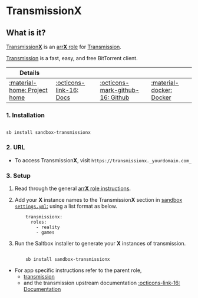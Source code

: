 # Transmission**X**

## What is it?

[Transmission**X**](https://transmissionbt.com/) is an [arr**X** role](arrx) for [Transmission](/sandbox/apps/transmission).

[Transmission](https://transmissionbt.com/) is a fast, easy, and free BitTorrent client.

| Details     |             |             |             |
|-------------|-------------|-------------|-------------|
| [:material-home: Project home ](https://transmissionbt.com/) | [:octicons-link-16: Docs](https://github.com/transmission/transmission/wiki) | [:octicons-mark-github-16: Github](https://github.com/transmission/transmission) | [:material-docker: Docker ](https://hub.docker.com/r/linuxserver/transmission)|

### 1. Installation

``` shell

sb install sandbox-transmissionx

```

### 2. URL

- To access Transmission**X**, visit `https://transmissionx._yourdomain.com_`

### 3. Setup

1. Read through the general [arr**X** role instructions](/sandbox/apps/arrx).

2. Add your **X** instance names to the Transmission**X** section in [sandbox `settings.yml`:](/sandbox/settings) using a list format as below.

    ``` { .yaml }
        transmissionx:
          roles:
            - reality
            - games
    ```

3. Run the Saltbox installer to generate your **X** instances of transmission.

      ``` { .shell }

          sb install sandbox-transmissionx

      ```

- For app specific instructions refer to the parent role,
     - [transmission](/sandbox/apps/transmission)
     - and the transmission upstream documentation
       [:octicons-link-16: Documentation](https://github.com/transmission/transmission/wiki)
